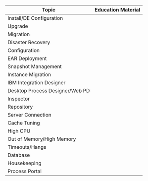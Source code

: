 
| Topic | Education Material | 
| ------------- | ------------ |
| Install/DE Configuration | <a href="https://hippo00.github.io/vueblog/" target="_blank"></a>  | 
| Upgrade  | <a href="https://hippo00.github.io/vueblog/" target="_blank"></a>  | 
| Migration  | <a href="https://hippo00.github.io/vueblog/" target="_blank"></a>  | 
| Disaster Recovery  | <a href="https://hippo00.github.io/vueblog/" target="_blank"></a>  | 
| Configuration | <a href="https://hippo00.github.io/vueblog/" target="_blank"></a>  | 
| EAR Deployment  | <a href="https://hippo00.github.io/vueblog/" target="_blank"></a>  | 
| Snapshot Management  | <a href="https://hippo00.github.io/vueblog/" target="_blank"></a>  | 
| Instance Migration | <a href="https://hippo00.github.io/vueblog/" target="_blank"></a>  | 
| IBM Integration Designer | <a href="https://hippo00.github.io/vueblog/" target="_blank"></a>  | 
| Desktop Process Designer/Web PD  | <a href="https://hippo00.github.io/vueblog/" target="_blank"></a>  | 
| Inspector | <a href="https://hippo00.github.io/vueblog/" target="_blank"></a>  | 
| Repository  | <a href="https://hippo00.github.io/vueblog/" target="_blank"></a>  | 
| Server Connection | <a href="https://hippo00.github.io/vueblog/" target="_blank"></a>  | 
| Cache Tuning | <a href="https://hippo00.github.io/vueblog/" target="_blank"></a>  | 
| High CPU  | <a href="https://hippo00.github.io/vueblog/" target="_blank"></a>  | 
| Out of Memory/High Memory  | <a href="https://hippo00.github.io/vueblog/" target="_blank"></a>  | 
| Timeouts/Hangs | <a href="https://hippo00.github.io/vueblog/" target="_blank"></a>  | 
| Database | | 
| Housekeeping  | <a href="https://hippo00.github.io/vueblog/" target="_blank"></a>  | 
| Process Portal | <a href="https://hippo00.github.io/vueblog/" target="_blank"></a>  | 
